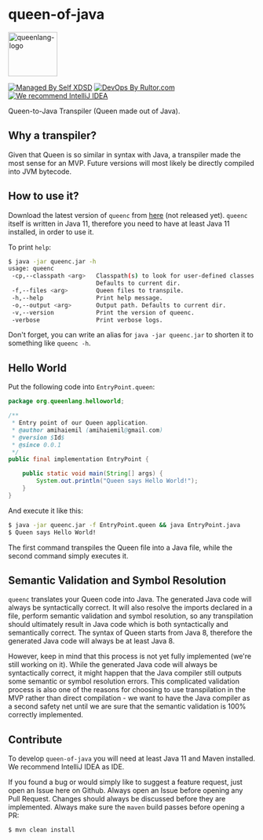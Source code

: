 # queen-of-java
<img alt="queenlang-logo" src="http://www.amihaiemil.com/images/queenlang.png" width="100" height="90"/>

[![Managed By Self XDSD](https://self-xdsd.com/b/mbself.svg)](https://self-xdsd.com/p/jvmqueen/queen-of-java?provider=github) 
[![DevOps By Rultor.com](http://www.rultor.com/b/jvmqueen/queen-of-java)](http://www.rultor.com/p/jvmqueen/queen-of-java)
[![We recommend IntelliJ IDEA](http://amihaiemil.github.io/images/intellij-idea-recommend.svg)](https://www.jetbrains.com/idea/)

Queen-to-Java Transpiler (Queen made out of Java).

## Why a transpiler?

Given that Queen is so similar in syntax with Java, a transpiler made the most sense for an MVP. Future versions will most likely be directly
compiled into JVM bytecode.

## How to use it?

Download the latest version of ``queenc`` from [here](#) (not released yet).
``queenc`` itself is written in Java 11, therefore you need to have at least Java 11 installed, in order to use it.

To print ``help``:

```bash
$ java -jar queenc.jar -h
usage: queenc
 -cp,--classpath <arg>   Classpath(s) to look for user-defined classes.
                         Defaults to current dir.
 -f,--files <arg>        Queen files to transpile.
 -h,--help               Print help message.
 -o,--output <arg>       Output path. Defaults to current dir.
 -v,--version            Print the version of queenc.
 -verbose                Print verbose logs.
```

Don't forget, you can write an alias for ``java -jar queenc.jar`` to shorten it to something like ``queenc -h``.

## Hello World

Put the following code into ``EntryPoint.queen``:

```java
package org.queenlang.helloworld;

/**
 * Entry point of our Queen application.
 * @author amihaiemil (amihaiemil@gmail.com)
 * @version $Id$
 * @since 0.0.1
 */
public final implementation EntryPoint {

    public static void main(String[] args) {
        System.out.println("Queen says Hello World!");
    }
}
```

And execute it like this:

```bash
$ java -jar queenc.jar -f EntryPoint.queen && java EntryPoint.java
$ Queen says Hello World!
```

The first command transpiles the Queen file into a Java file, while the second command simply executes it. 

## Semantic Validation and Symbol Resolution

``queenc`` translates your Queen code into Java. The generated Java code will always be syntactically correct. It will also resolve the imports declared in a file, perform semantic validation and symbol resolution, so any transpilation should ultimately result in Java code which is both syntactically and semantically correct. The syntax of Queen starts from Java 8, therefore the generated Java code will always be at least Java 8.

However, keep in mind that this process is not yet fully implemented (we're still working on it). While the generated Java code will always be syntactically correct, it might happen that the Java compiler still outputs some semantic or symbol resolution errors. This complicated validation process is also one of the reasons for choosing to use transpilation in the MVP rather than direct compilation - we want to have the Java compiler as a second safety net until we are sure that the semantic validation is 100% correctly implemented.

## Contribute

To develop ``queen-of-java`` you will need at least Java 11 and Maven installed. We recommend IntelliJ IDEA as IDE.

If you found a bug or would simply like to suggest a feature request, just open an Issue here on Github. Always open an Issue before opening any Pull Request. Changes should always be discussed before they are implemented. Always make sure the ``maven`` build passes before opening a PR:

```bash
$ mvn clean install
```
